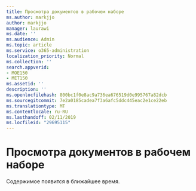 ```yaml
---
title: Просмотра документов в рабочем наборе
ms.author: markjjo
author: markjjo
manager: laurawi
ms.date: ''
ms.audience: Admin
ms.topic: article
ms.service: o365-administration
localization_priority: Normal
ms.collection: ''
search.appverid:
- MOE150
- MET150
ms.assetid: ''
description: ''
ms.openlocfilehash: 800bc1f0e8ac9a736ea676519d0e995767a82dcb
ms.sourcegitcommit: 7e2a0185cadea7f3a6afc5ddc445eac2e1ce22eb
ms.translationtype: MT
ms.contentlocale: ru-RU
ms.lasthandoff: 02/11/2019
ms.locfileid: "29695115"
---
```

# <a name="view-documents-in-a-working-set"></a>Просмотра документов в рабочем наборе

Содержимое появится в ближайшее время.